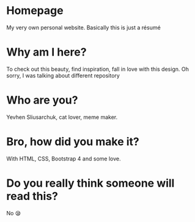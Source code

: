 # Homepage
My very own personal website. Basically this is just a résumé

# Why am I here?
To check out this beauty, find inspiration, fall in love with this design. Oh sorry, I was talking about different repository

# Who are you?
Yevhen Sliusarchuk, cat lover, meme maker.

# Bro, how did you make it?
With HTML, CSS, Bootstrap 4 and some love.

# Do you really think someone will read this?
No 😪
